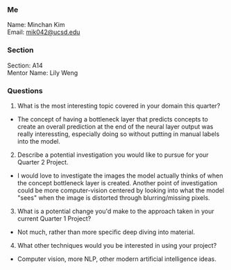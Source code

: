 ### Me
Name: Minchan Kim \
Email: mik042@ucsd.edu

### Section
Section: A14 \
Mentor Name: Lily Weng

### Questions
1. What is the most interesting topic covered in your domain this quarter?
  - The concept of having a bottleneck layer that predicts concepts to create an overall prediction at the end of the neural layer output was really interessting, especially doing so without putting in manual labels into the model.
2. Describe a potential investigation you would like to pursue for your Quarter 2 Project.
  - I would love to investigate the images the model actually thinks of when the concept bottleneck layer is created. Another point of investigation could be more computer-vision centered by looking into what the model "sees" when the image is distorted through blurring/missing pixels.
3. What is a potential change you'd make to the approach taken in your current Quarter 1 Project?
  - Not much, rather than more specific deep diving into material.
4. What other techniques would you be interested in using your project?
  - Computer vision, more NLP, other modern artificial intelligence ideas.
